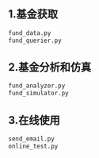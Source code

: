 

## 1.基金获取
```bash
fund_data.py
fund_querier.py
```

## 2.基金分析和仿真
```bash
fund_analyzer.py
fund_simulator.py
```

## 3.在线使用
```bash
send_email.py
online_test.py
```

